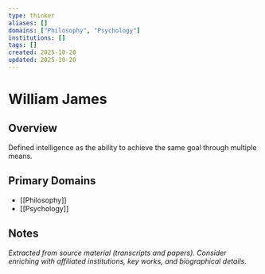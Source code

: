 ```yaml
---
type: thinker
aliases: []
domains: ["Philosophy", "Psychology"]
institutions: []
tags: []
created: 2025-10-20
updated: 2025-10-20
---
```


# William James

## Overview

Defined intelligence as the ability to achieve the same goal through multiple means.

## Primary Domains

- [[Philosophy]]
- [[Psychology]]

## Notes

*Extracted from source material (transcripts and papers). Consider enriching with affiliated institutions, key works, and biographical details.*
